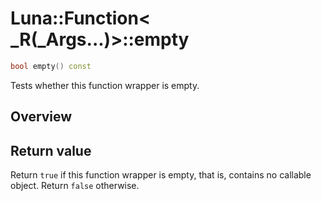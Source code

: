 # Luna::Function< _R(_Args...)>::empty

```c++
bool empty() const
```

Tests whether this function wrapper is empty. 

## Overview


## Return value
Return `true` if this function wrapper is empty, that is, contains no callable object. Return `false` otherwise. 

